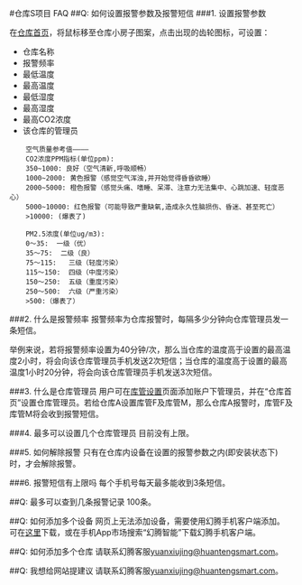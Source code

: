 #仓库S项目 FAQ
##Q: 如何设置报警参数及报警短信
###1. 设置报警参数

在[仓库首页](http://storage.huantengsmart.com/storages)，将鼠标移至仓库小房子图案，点击出现的齿轮图标，可设置：

* 仓库名称
* 报警频率
* 最低温度
* 最高温度
* 最低湿度
* 最高湿度
* 最高CO2浓度
* 该仓库的管理员
	
```
	空气质量参考值————
	CO2浓度PPM指标(单位ppm):
	350~1000: 良好（空气清新,呼吸顺畅）
	1000~2000: 黄色报警（感觉空气浑浊,并开始觉得昏昏欲睡）
	2000~5000: 橙色报警（感觉头痛、嗜睡、呆滞、注意力无法集中、心跳加速、轻度恶心） 　　
	5000~10000: 红色报警（可能导致严重缺氧,造成永久性脑损伤、昏迷、甚至死亡）
	>10000: (爆表了)
	
	PM2.5浓度(单位ug/m3):
	0～35:  一级（优）
	35～75:  二级（良）
	75～115:   三级（轻度污染）
	115～150:  四级（中度污染）
	150～250:  五级（重度污染）
	250～500:  六级（严重污染）
	>500:（爆表了）
```
###2. 什么是报警频率
报警频率为仓库报警时，每隔多少分钟向仓库管理员发一条短信。

举例来说，若将报警频率设置为40分钟/次，那么当仓库的温度高于设置的最高温度2小时，将会向该仓库管理员手机发送2次短信；当仓库的温度高于设置的最高温度1小时20分钟，将会向该仓库管理员手机发送3次短信。

###3. 什么是仓库管理员
用户可在[库管设置](http://storage.huantengsmart.com/show_admin)页面添加账户下管理员，并在“仓库首页”设置仓库管理员。若给仓库A设置库管F及库管M，那么仓库A报警时，库管F及库管M将会收到报警短信。

###4. 最多可以设置几个仓库管理员
目前没有上限。

###5. 如何解除报警
只有在仓库内设备在设置的报警参数之内(即安装状态下)时，才会解除报警。

###6. 报警短信有上限吗
每个手机号每天最多能收到3条短信。


##Q: 最多可以查到几条报警记录
100条。


##Q: 如何添加多个设备
网页上无法添加设备，需要使用幻腾手机客户端添加。
可在[这里](http://huantengsmart.com/app)下载，或在手机App市场搜索“幻腾智能”下载幻腾手机客户端。


##Q: 如何添加多个仓库
请联系幻腾客服<yuanxiujing@huantengsmart.com>。

##Q: 我想给网站提建议
请联系幻腾客服<yuanxiujing@huantengsmart.com>。




